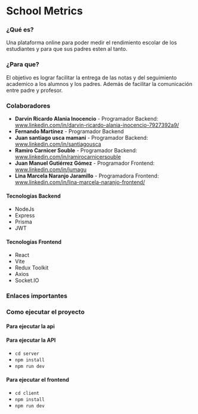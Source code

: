 # School Metrics

### ¿Qué es?

Una plataforma online para poder medir el rendimiento escolar de los estudiantes y para que sus padres esten al tanto.
### ¿Para que?
El objetivo es lograr facilitar la entrega de las notas y del seguimiento academico a los alumnos y los padres. Además de facilitar la comunicación entre padre y profesor.

### Colaboradores
- **Darvin Ricardo Alania Inocencio** - Programador Backend: www.linkedin.com/in/darvin-ricardo-alania-inocencio-7927392a9/
- **Fernando Martínez** - Programador Backend
- **Juan santiago usca mamani** - Programador Backend: www.linkedin.com/in/santiagousca
- **Ramiro Carnicer Souble** - Programador Backend: www.linkedin.com/in/ramirocarnicersouble
- **Juan Manuel Gutiérrez Gómez** - Programador Frontend: www.linkedin.com/in/jumagu
- **Lina Marcela Naranjo Jaramillo** - Programadora Frontend: www.linkedin.com/in/lina-marcela-naranjo-frontend/
#### Tecnologías Backend
- NodeJs
- Express
- Prisma 
- JWT
#### Tecnologías Frontend
- React
- Vite
- Redux Toolkit
- Axios
- Socket.IO

### Enlaces importantes

### Como ejecutar el proyecto

#### Para ejecutar la api

#### Para ejecutar la API

- ```cd server```
- ```npm install```
- ```npm run dev```

#### Para ejecutar el frontend
- ```cd client```
- ```npm install```
- ```npm run dev```
